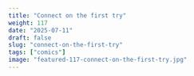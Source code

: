 ```yaml
---
title: "Connect on the first try"
weight: 117
date: "2025-07-11"
draft: false
slug: "connect-on-the-first-try"
tags: ["comics"]
image: "featured-117-connect-on-the-first-try.jpg"
---
```

